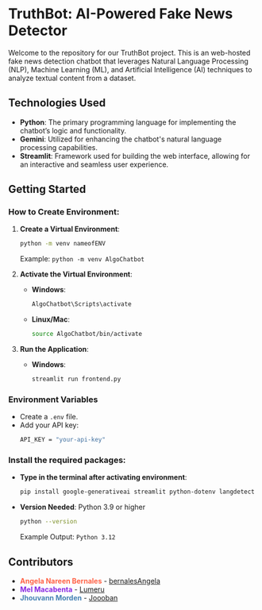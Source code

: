 # TruthBot: AI-Powered Fake News Detector 

Welcome to the repository for our TruthBot project. This is an web-hosted fake news detection chatbot that leverages Natural Language Processing (NLP), Machine Learning (ML), and Artificial Intelligence (AI) techniques to analyze textual content from a dataset.

## Technologies Used

- **Python**: The primary programming language for implementing the chatbot’s logic and functionality.
- **Gemini**: Utilized for enhancing the chatbot's natural language processing capabilities.
- **Streamlit**: Framework used for building the web interface, allowing for an interactive and seamless user experience.

## Getting Started

### How to Create Environment:

1. **Create a Virtual Environment**:
   ```bash
   python -m venv nameofENV
   ```
   Example: ``python -m venv AlgoChatbot``


2. **Activate the Virtual Environment**:
   - **Windows**:
     ```bash
     AlgoChatbot\Scripts\activate
     ```
   - **Linux/Mac**:
     ```bash
     source AlgoChatbot/bin/activate
     ```
3. **Run the Application**:
   - **Windows**:
     ```bash
     streamlit run frontend.py
     ```

     
### **Environment Variables**
   - Create a `.env` file.
   - Add your API key:
     ```bash
     API_KEY = "your-api-key"
     ```

### **Install the required packages:**
   - **Type in the terminal after activating environment**:
      ```bash
      pip install google-generativeai streamlit python-dotenv langdetect nltk
      ```
   - **Version Needed**: Python 3.9 or higher
      ```bash
      python --version
      ```
      Example Output: `Python 3.12`

## Contributors


- **<span style="color:#FF6347">Angela Nareen Bernales</span>** - [bernalesAngela](https://github.com/bernalesangela)
- **<span style="color:#8A2BE2">Mel Macabenta</span>** - [Lumeru](https://github.com/MeruMeru09)
- **<span style="color:#4682B4">Jhouvann Morden</span>** - [Joooban](https://github.com/Joooban) 

